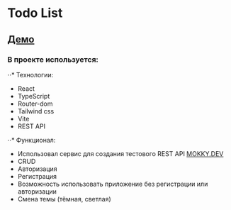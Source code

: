 # Todo List

## [Демо](https://alekseylu.github.io/todo-list-react/)

### В проекте используется:

⋅⋅\* Технологии:

- React
- TypeScript
- Router-dom
- Tailwind css
- Vite
- REST API

⋅⋅\* Функционал:

- Использовал сервис для создания тестового REST API [MOKKY.DEV](https://mokky.dev/)
- CRUD
- Авторизация
- Регистрация
- Возможность использовать приложение без регистрации или авторизации
- Смена темы (тёмная, светлая)
